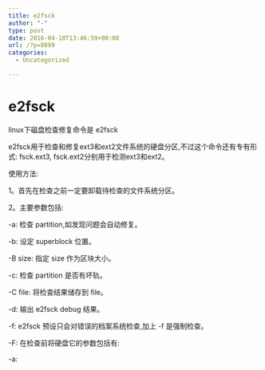 ```yaml
---
title: e2fsck
author: "-"
type: post
date: 2016-04-18T13:46:59+00:00
url: /?p=8899
categories:
  - Uncategorized

---
```

# e2fsck
linux下磁盘检查修复命令是 e2fsck

e2fsck用于检查和修复ext3和ext2文件系统的硬盘分区,不过这个命令还有专有形式: fsck.ext3, fsck.ext2分别用于检测ext3和ext2。

使用方法: 

1。首先在检查之前一定要卸载待检查的文件系统分区。

2。主要参数包括:

-a: 检查 partition,如发现问题会自动修复。

-b: 设定 superblock 位置。

-B size: 指定 size 作为区块大小。

-c: 检查 partition 是否有坏轨。

-C file: 将检查结果储存到 file。

-d: 输出 e2fsck debug 结果。

-f: e2fsck 预设只会对错误的档案系统检查,加上 -f 是强制检查。

-F: 在检查前将硬盘它的参数包括有:

-a: